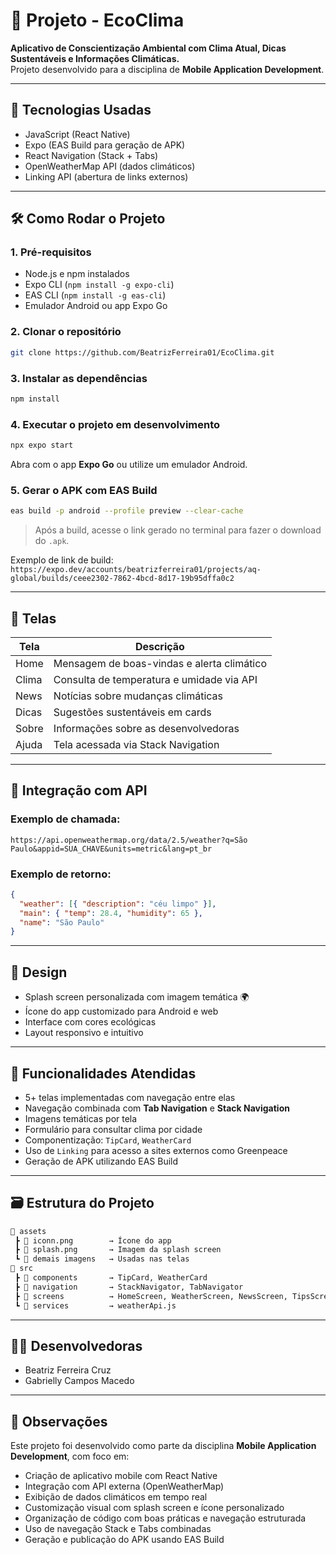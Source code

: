 # 🌱 Projeto - EcoClima

**Aplicativo de Conscientização Ambiental com Clima Atual, Dicas Sustentáveis e Informações Climáticas.**  
Projeto desenvolvido para a disciplina de **Mobile Application Development**.

---

## 🚀 Tecnologias Usadas
- JavaScript (React Native)
- Expo (EAS Build para geração de APK)
- React Navigation (Stack + Tabs)
- OpenWeatherMap API (dados climáticos)
- Linking API (abertura de links externos)

---

## 🛠️ Como Rodar o Projeto

### 1. Pré-requisitos
- Node.js e npm instalados
- Expo CLI (`npm install -g expo-cli`)
- EAS CLI (`npm install -g eas-cli`)
- Emulador Android ou app Expo Go

### 2. Clonar o repositório
```bash
git clone https://github.com/BeatrizFerreira01/EcoClima.git
```

### 3. Instalar as dependências
```bash
npm install
```

### 4. Executar o projeto em desenvolvimento
```bash
npx expo start
```
Abra com o app **Expo Go** ou utilize um emulador Android.

### 5. Gerar o APK com EAS Build
```bash
eas build -p android --profile preview --clear-cache
```
> Após a build, acesse o link gerado no terminal para fazer o download do `.apk`.

Exemplo de link de build:  
`https://expo.dev/accounts/beatrizferreira01/projects/aq-global/builds/ceee2302-7862-4bcd-8d17-19b95dffa0c2`

---

## 📱 Telas

| Tela         | Descrição |
|--------------|-----------|
| Home         | Mensagem de boas-vindas e alerta climático |
| Clima        | Consulta de temperatura e umidade via API |
| News         | Notícias sobre mudanças climáticas |
| Dicas        | Sugestões sustentáveis em cards |
| Sobre        | Informações sobre as desenvolvedoras |
| Ajuda        | Tela acessada via Stack Navigation |

---

## 🔌 Integração com API

### Exemplo de chamada:
```http
https://api.openweathermap.org/data/2.5/weather?q=São Paulo&appid=SUA_CHAVE&units=metric&lang=pt_br
```

### Exemplo de retorno:
```json
{
  "weather": [{ "description": "céu limpo" }],
  "main": { "temp": 28.4, "humidity": 65 },
  "name": "São Paulo"
}
```

---

## 🎨 Design

- Splash screen personalizada com imagem temática 🌍
- Ícone do app customizado para Android e web
- Interface com cores ecológicas
- Layout responsivo e intuitivo

---

## 🧠 Funcionalidades Atendidas

- 5+ telas implementadas com navegação entre elas
- Navegação combinada com **Tab Navigation** e **Stack Navigation**
- Imagens temáticas por tela
- Formulário para consultar clima por cidade
- Componentização: `TipCard`, `WeatherCard`
- Uso de `Linking` para acesso a sites externos como Greenpeace
- Geração de APK utilizando EAS Build

---

## 🗃️ Estrutura do Projeto

```bash
📁 assets
 ┣ 📄 iconn.png        → Ícone do app
 ┣ 📄 splash.png       → Imagem da splash screen
 ┗ 📄 demais imagens   → Usadas nas telas
📁 src
 ┣ 📁 components       → TipCard, WeatherCard
 ┣ 📁 navigation       → StackNavigator, TabNavigator
 ┣ 📁 screens          → HomeScreen, WeatherScreen, NewsScreen, TipsScreen, AboutScreen, AjudaScreen
 ┗ 📁 services         → weatherApi.js
```

---

## 👩‍💻 Desenvolvedoras
- Beatriz Ferreira Cruz  
- Gabrielly Campos Macedo

---

## 📝 Observações

Este projeto foi desenvolvido como parte da disciplina **Mobile Application Development**, com foco em:

- Criação de aplicativo mobile com React Native  
- Integração com API externa (OpenWeatherMap)  
- Exibição de dados climáticos em tempo real  
- Customização visual com splash screen e ícone personalizado  
- Organização de código com boas práticas e navegação estruturada  
- Uso de navegação Stack e Tabs combinadas  
- Geração e publicação do APK usando EAS Build
